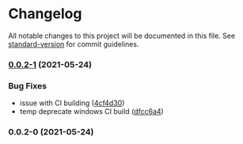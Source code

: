 # Changelog

All notable changes to this project will be documented in this file. See [standard-version](https://github.com/conventional-changelog/standard-version) for commit guidelines.

### [0.0.2-1](https://github.com/blujedis/next-static-pages/compare/v0.0.2-0...v0.0.2-1) (2021-05-24)


### Bug Fixes

* issue with CI building ([4cf4d30](https://github.com/blujedis/next-static-pages/commit/4cf4d30428582481637e89073cd653db1c0ae680))
* temp deprecate windows CI build ([dfcc6a4](https://github.com/blujedis/next-static-pages/commit/dfcc6a45de35bc5251f21f69fa5de1e70d1f92b0))

### 0.0.2-0 (2021-05-24)